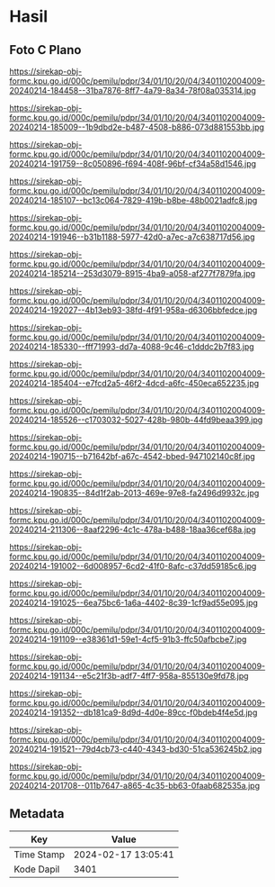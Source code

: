 # Hasil

## Foto C Plano

https://sirekap-obj-formc.kpu.go.id/000c/pemilu/pdpr/34/01/10/20/04/3401102004009-20240214-184458--31ba7876-8ff7-4a79-8a34-78f08a035314.jpg

https://sirekap-obj-formc.kpu.go.id/000c/pemilu/pdpr/34/01/10/20/04/3401102004009-20240214-185009--1b9dbd2e-b487-4508-b886-073d881553bb.jpg

https://sirekap-obj-formc.kpu.go.id/000c/pemilu/pdpr/34/01/10/20/04/3401102004009-20240214-191759--8c050896-f694-408f-96bf-cf34a58d1546.jpg

https://sirekap-obj-formc.kpu.go.id/000c/pemilu/pdpr/34/01/10/20/04/3401102004009-20240214-185107--bc13c064-7829-419b-b8be-48b0021adfc8.jpg

https://sirekap-obj-formc.kpu.go.id/000c/pemilu/pdpr/34/01/10/20/04/3401102004009-20240214-191946--b31b1188-5977-42d0-a7ec-a7c638717d56.jpg

https://sirekap-obj-formc.kpu.go.id/000c/pemilu/pdpr/34/01/10/20/04/3401102004009-20240214-185214--253d3079-8915-4ba9-a058-af277f7879fa.jpg

https://sirekap-obj-formc.kpu.go.id/000c/pemilu/pdpr/34/01/10/20/04/3401102004009-20240214-192027--4b13eb93-38fd-4f91-958a-d6306bbfedce.jpg

https://sirekap-obj-formc.kpu.go.id/000c/pemilu/pdpr/34/01/10/20/04/3401102004009-20240214-185330--fff71993-dd7a-4088-9c46-c1dddc2b7f83.jpg

https://sirekap-obj-formc.kpu.go.id/000c/pemilu/pdpr/34/01/10/20/04/3401102004009-20240214-185404--e7fcd2a5-46f2-4dcd-a6fc-450eca652235.jpg

https://sirekap-obj-formc.kpu.go.id/000c/pemilu/pdpr/34/01/10/20/04/3401102004009-20240214-185526--c1703032-5027-428b-980b-44fd9beaa399.jpg

https://sirekap-obj-formc.kpu.go.id/000c/pemilu/pdpr/34/01/10/20/04/3401102004009-20240214-190715--b71642bf-a67c-4542-bbed-947102140c8f.jpg

https://sirekap-obj-formc.kpu.go.id/000c/pemilu/pdpr/34/01/10/20/04/3401102004009-20240214-190835--84d1f2ab-2013-469e-97e8-fa2496d9932c.jpg

https://sirekap-obj-formc.kpu.go.id/000c/pemilu/pdpr/34/01/10/20/04/3401102004009-20240214-211306--8aaf2296-4c1c-478a-b488-18aa36cef68a.jpg

https://sirekap-obj-formc.kpu.go.id/000c/pemilu/pdpr/34/01/10/20/04/3401102004009-20240214-191002--6d008957-6cd2-41f0-8afc-c37dd59185c6.jpg

https://sirekap-obj-formc.kpu.go.id/000c/pemilu/pdpr/34/01/10/20/04/3401102004009-20240214-191025--6ea75bc6-1a6a-4402-8c39-1cf9ad55e095.jpg

https://sirekap-obj-formc.kpu.go.id/000c/pemilu/pdpr/34/01/10/20/04/3401102004009-20240214-191109--e38361d1-59e1-4cf5-91b3-ffc50afbcbe7.jpg

https://sirekap-obj-formc.kpu.go.id/000c/pemilu/pdpr/34/01/10/20/04/3401102004009-20240214-191134--e5c21f3b-adf7-4ff7-958a-855130e9fd78.jpg

https://sirekap-obj-formc.kpu.go.id/000c/pemilu/pdpr/34/01/10/20/04/3401102004009-20240214-191352--db181ca9-8d9d-4d0e-89cc-f0bdeb4f4e5d.jpg

https://sirekap-obj-formc.kpu.go.id/000c/pemilu/pdpr/34/01/10/20/04/3401102004009-20240214-191521--79d4cb73-c440-4343-bd30-51ca536245b2.jpg

https://sirekap-obj-formc.kpu.go.id/000c/pemilu/pdpr/34/01/10/20/04/3401102004009-20240214-201708--011b7647-a865-4c35-bb63-0faab682535a.jpg


## Metadata

| Key        | Value               |
| ---------- | ------------------- |
| Time Stamp | 2024-02-17 13:05:41 |
| Kode Dapil | 3401                |



